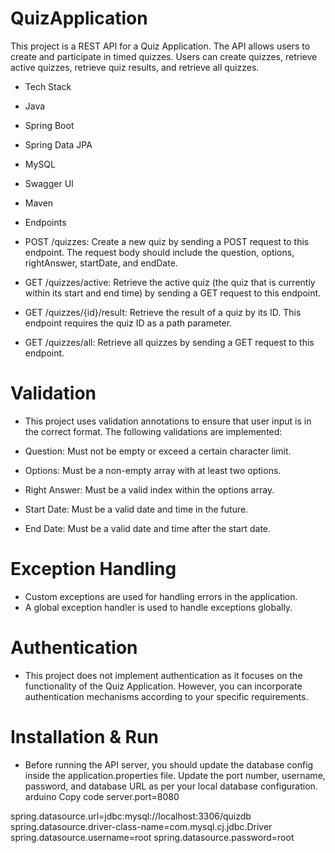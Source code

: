 # QuizApplication
This project is a REST API for a Quiz Application. The API allows users to create and participate in timed quizzes. Users can create quizzes, retrieve active quizzes, retrieve quiz results, and retrieve all quizzes.

- Tech Stack
- Java
- Spring Boot
- Spring Data JPA
- MySQL
- Swagger UI
- Maven
- Endpoints
- POST /quizzes: Create a new quiz by sending a POST request to this endpoint. The request body should include the question, options, rightAnswer, startDate, and endDate.

- GET /quizzes/active: Retrieve the active quiz (the quiz that is currently within its start and end time) by sending a GET request to this endpoint.

- GET /quizzes/{id}/result: Retrieve the result of a quiz by its ID. This endpoint requires the quiz ID as a path parameter.

- GET /quizzes/all: Retrieve all quizzes by sending a GET request to this endpoint.

# Validation
- This project uses validation annotations to ensure that user input is in the correct format. The following validations are implemented:

- Question: Must not be empty or exceed a certain character limit.

- Options: Must be a non-empty array with at least two options.

- Right Answer: Must be a valid index within the options array.

- Start Date: Must be a valid date and time in the future.

- End Date: Must be a valid date and time after the start date.

# Exception Handling
- Custom exceptions are used for handling errors in the application.
- A global exception handler is used to handle exceptions globally.
# Authentication
- This project does not implement authentication as it focuses on the functionality of the Quiz Application. However, you can incorporate authentication mechanisms according to your specific requirements.
# Installation & Run
- Before running the API server, you should update the database config inside the application.properties file.
Update the port number, username, password, and database URL as per your local database configuration.
arduino
Copy code
server.port=8080

spring.datasource.url=jdbc:mysql://localhost:3306/quizdb
spring.datasource.driver-class-name=com.mysql.cj.jdbc.Driver
spring.datasource.username=root
spring.datasource.password=root
